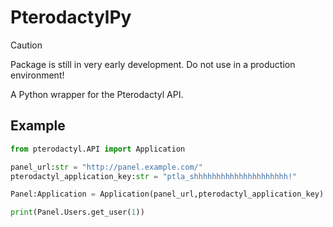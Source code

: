 # PterodactylPy

> [!CAUTION]
> Package is still in very early development. Do not use in a production environment!

A Python wrapper for the Pterodactyl API.

## Example

```python title="get_user.py"
from pterodactyl.API import Application

panel_url:str = "http://panel.example.com/"
pterodactyl_application_key:str = "ptla_shhhhhhhhhhhhhhhhhhhhh!"

Panel:Application = Application(panel_url,pterodactyl_application_key)

print(Panel.Users.get_user(1))
```
